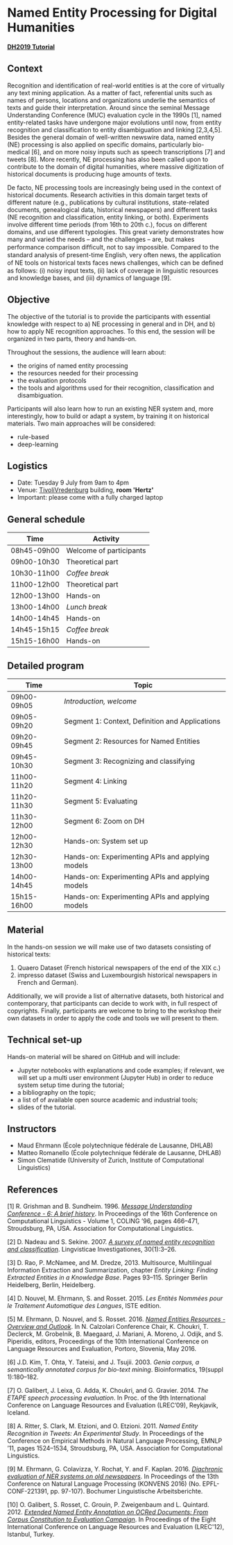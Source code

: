 # Named Entity Processing for Digital Humanities 
       
**[DH2019 Tutorial](https://www.conftool.pro/dh2019/index.php?page=browseSessions&form_session=568&presentations=show)**

## Context

Recognition and identification of real-world entities is at the core of virtually any text mining application. As a matter of fact, referential units such as names of persons, locations and organizations underlie the semantics of texts and guide their interpretation. Around since the seminal Message Understanding Conference (MUC) evaluation cycle in the 1990s [1], named entity-related tasks have undergone major evolutions until now, from entity recognition and classification to entity disambiguation and linking [2,3,4,5]. Besides the general domain of well-written newswire data, named entity (NE) processing is also applied on specific domains, particularly bio-medical [6], and on more noisy inputs such as speech transcriptions [7] and tweets [8]. More recently, NE processing has also been called upon to contribute to the domain of digital humanities, where massive digitization of historical documents is producing huge amounts of texts.

De facto, NE processing tools are increasingly being used in the context of historical documents. Research activities in this domain target texts of different nature (e.g., publications by cultural institutions, state-related documents, genealogical data, historical newspapers) and different tasks (NE recognition and classification, entity linking, or both). Experiments involve different time periods (from 16th to 20th c.), focus on different domains, and use different typologies. This great variety demonstrates how many and varied the needs – and the challenges – are, but makes performance comparison difﬁcult, not to say impossible. Compared to the standard analysis of present-time English, very often news, the application of NE tools on historical texts faces news challenges, which can be deﬁned as follows: (i) noisy input texts, (ii) lack of coverage in linguistic resources and knowledge bases, and (iii) dynamics of language [9].

## Objective

The objective of the tutorial is to provide the participants with essential knowledge with respect to a) NE processing in general and in DH, and b) how to apply NE recognition approaches. To this end, the session will be organized in two parts, theory and hands-on.

Throughout the sessions, the audience will learn about:
- the origins of named entity processing
- the resources needed for their processing
- the evaluation protocols
- the tools and algorithms used for their recognition, classification and disambiguation.

Participants will also learn how to run an existing NER system and, more interestingly, how to build or adapt a system, by training it on historical materials. Two main approaches will be considered:
- rule-based
- deep-learning

## Logistics

- Date: Tuesday 9 July from 9am to 4pm
- Venue: [TivoliVredenburg](https://www.tivolivredenburg.nl/english/) building, **room 'Hertz'**
- Important: please come with a fully charged laptop

## General schedule

| Time        | Activity                |
| ----------- | ----------------------- |
| 08h45-09h00 | Welcome of participants |
| 09h00-10h30 | Theoretical part        |
| 10h30-11h00 | *Coffee break*          |
| 11h00-12h00 | Theoretical part        |
| 12h00-13h00 | Hands-on                |
| 13h00-14h00 | *Lunch break*           |
| 14h00-14h45 | Hands-on                |
| 14h45-15h15 | *Coffee break*          |
| 15h15-16h00 | Hands-on                |

## Detailed program

| Time        | Topic                                            |
| ----------- | ------------------------------------------------ |
| 09h00-09h05 | *Introduction, welcome*                          |
| 09h05-09h20 | Segment 1: Context, Definition and Applications  |
| 09h20-09h45 | Segment 2: Resources for Named Entities          |
| 09h45-10h30 | Segment 3: Recognizing and classifying           |
| 11h00-11h20 | Segment 4: Linking                               |
| 11h20-11h30 | Segment 5: Evaluating                            |
| 11h30-12h00 | Segment 6: Zoom on DH                            |
| 12h00-12h30 | Hands-on: System set up                          |
| 12h30-13h00 | Hands-on: Experimenting APIs and applying models |
| 14h00-14h45 | Hands-on: Experimenting APIs and applying models |
| 15h15-16h00 | Hands-on: Experimenting APIs and applying models |


## Material

In the hands-on session we will make use of two datasets consisting of historical texts:
1. Quaero Dataset (French historical newspapers of the end of the XIX c.)
2. impresso dataset (Swiss and Luxembourgish historical newspapers in French and German).

Additionally, we will provide a list of alternative datasets, both historical and contemporary, that participants can decide to work with, in full respect of copyrights. Finally, participants are welcome to bring to the workshop their own datasets in order to apply the code and tools we will present to them.

## Technical set-up

Hands-on material will be shared on GitHub and will include:
- Jupyter notebooks with explanations and code examples; if relevant, we will set up a multi user environment (Jupyter Hub) in order to reduce system setup time during the tutorial;
- a bibliography on the topic;
- a list of of available open source academic and industrial tools;
- slides of the tutorial.

## Instructors

- Maud Ehrmann (École polytechnique fédérale de Lausanne, DHLAB)
- Matteo Romanello (École polytechnique fédérale de Lausanne, DHLAB)
- Simon Clematide (University of Zurich, Institute of Computational Linguistics)

## References

[1] R. Grishman and B. Sundheim. 1996. [*Message Understanding Conference - 6: A brief history*](https://www.aclweb.org/anthology/C96-1079). In Proceedings of the 16th Conference on Computational Linguistics - Volume 1, COLING ’96, pages 466–471, Stroudsburg, PA, USA. Association for Computational Linguistics.

[2] D. Nadeau and S. Sekine. 2007. [*A survey of named entity recognition and classification*](https://www.jbe-platform.com/content/journals/10.1075/li.30.1.03nad). Lingvisticae Investigationes, 30(1):3–26.

[3] D. Rao, P. McNamee, and M. Dredze, 2013. Multisource, Multilingual Information Extraction and Summarization, chapter *Entity Linking: Finding Extracted Entities in a Knowledge Base*. Pages 93–115. Springer Berlin Heidelberg, Berlin, Heidelberg.

[4] D. Nouvel, M. Ehrmann, S. and Rosset. 2015. *Les Entités Nommées pour le Traitement Automatique des Langues*, ISTE edition.

[5] M. Ehrmann, D. Nouvel, and S. Rosset. 2016. [*Named Entities Resources - Overview and Outlook*](https://infoscience.epfl.ch/record/218493). In N. Calzolari Conference Chair, K. Choukri, T. Declerck, M. Grobelnik, B. Maegaard, J. Mariani, A. Moreno, J. Odijk, and S. Piperidis, editors, Proceedings of the 10th International Conference on Language Resources and Evaluation, Portoro, Slovenia, May 2016.

[6] J.D. Kim, T. Ohta, Y. Tateisi, and J. Tsujii. 2003. *Genia corpus, a semantically annotated corpus for bio-text mining*. Bioinformatics, 19(suppl 1):180–182.

[7] O. Galibert, J. Leixa, G. Adda, K. Choukri, and G. Gravier. 2014. *The ETAPE speech processing evaluation*. In Proc. of the 9th International Conference on Language Resources and Evaluation (LREC’09), Reykjavik, Iceland.

[8] A. Ritter, S. Clark, M. Etzioni, and O. Etzioni. 2011. *Named Entity Recognition in Tweets: An Experimental Study*. In Proceedings of the Conference on Empirical Methods in Natural Language Processing, EMNLP ’11, pages 1524–1534, Stroudsburg, PA, USA. Association for Computational Linguistics.

[9] M. Ehrmann, G. Colavizza, Y. Rochat, Y. and F. Kaplan. 2016. [*Diachronic evaluation of NER systems on old newspapers*](https://infoscience.epfl.ch/record/221391). In Proceedings of the 13th Conference on Natural Language Processing (KONVENS 2016) (No. EPFL-CONF-221391, pp. 97-107). Bochumer Linguistische Arbeitsberichte.

[10] O. Galibert, S. Rosset, C. Grouin, P. Zweigenbaum and L. Quintard. 2012. [*Extended Named Entity Annotation on OCRed Documents: From Corpus Constitution to Evaluation Campaign*](http://www.lrec-conf.org/proceedings/lrec2012/summaries/343.html). In Proceedings of the Eight International Conference on Language Resources and Evaluation (LREC'12), Istanbul, Turkey.
